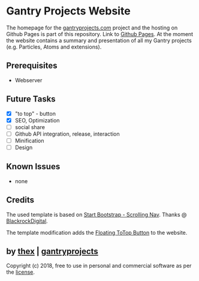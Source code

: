 # Gantry Projects Website
The homepage for the [gantryprojects.com](https://gantryprojects.com) project and the hosting on Github Pages is part of this repository. Link to [Github Pages](https://thexmanxyz.github.io/Gantry-Projects-Website/). At the moment the website contains a summary and presentation of all my Gantry projects (e.g. Particles, Atoms and extensions).

## Prerequisites
* Webserver

## Future Tasks
- [x] "to top" - button
- [x] SEO, Optimization
- [ ] social share
- [ ] Github API integration, release, interaction
- [ ] Minification
- [ ] Design

## Known Issues
* none

## Credits
The used template is based on [Start Bootstrap - Scrolling Nav](https://github.com/BlackrockDigital/startbootstrap-scrolling-nav). Thanks @ [BlackrockDigital](https://github.com/BlackrockDigital).

The template modification adds the [Floating ToTop Button](https://github.com/thexmanxyz/Floating-ToTop-Button) to the website.

## by [thex](https://github.com/thexmanxyz) | [gantryprojects](https://gantryprojects.com)
Copyright (c) 2018, free to use in personal and commercial software as per the [license](/LICENSE.md).

